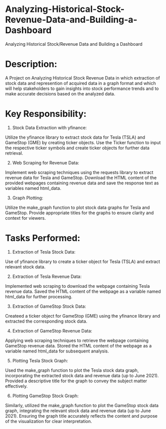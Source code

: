 # Analyzing-Historical-Stock-Revenue-Data-and-Building-a-Dashboard

Analyzing Historical Stock/Revenue Data and Building a Dashboard

# Description:

A Project on Analyzing Historical Stock Revenue Data in which extraction of stock data and represention of acquired data in a graph format and which will help stakeholders to gain insights into stock performance trends and to make accurate decisions based on the analyzed data.

# Key Responsibility:

1) Stock Data Extraction with yfinance:

Utilize the yfinance library to extract stock data for Tesla (TSLA) and GameStop (GME) by creating ticker objects.
Use the Ticker function to input the respective ticker symbols and create ticker objects for further data retrieval.

2) Web Scraping for Revenue Data:

Implement web scraping techniques using the requests library to extract revenue data for Tesla and GameStop.
Download the HTML content of the provided webpages containing revenue data and save the response text as variables named html_data.

3) Graph Plotting:

Utilize the make_graph function to plot stock data graphs for Tesla and GameStop.
Provide appropriate titles for the graphs to ensure clarity and context for viewers.

# Tasks Performed:

1) Extraction of Tesla Stock Data:

Use of yfinance library to create a ticker object for Tesla (TSLA) and extract relevant stock data.

2) Extraction of Tesla Revenue Data:

Implemented web scraping to download the webpage containing Tesla revenue data.
Saved the HTML content of the webpage as a variable named html_data for further processing.

3) Extraction of GameStop Stock Data:

Createed a ticker object for GameStop (GME) using the yfinance library and extracted the corresponding stock data.

4) Extraction of GameStop Revenue Data:

Applying web scraping techniques to retrieve the webpage containing GameStop revenue data.
Stored the HTML content of the webpage as a variable named html_data for subsequent analysis.

5) Plotting Tesla Stock Graph:

Used the make_graph function to plot the Tesla stock data graph, incorporating the extracted stock data and revenue data (up to June 2021).
Provided a descriptive title for the graph to convey the subject matter effectively.

6) Plotting GameStop Stock Graph:

Similarly, utilized the make_graph function to plot the GameStop stock data graph, integrating the relevant stock data and revenue data (up to June 2021).
Ensuring the graph title accurately reflects the content and purpose of the visualization for clear interpretation.
